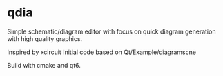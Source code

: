 # qdia
Simple schematic/diagram editor with focus on quick diagram generation with high quality graphics.

Inspired by xcircuit
Initial code based on Qt/Example/diagramscne

Build with cmake and qt6.
